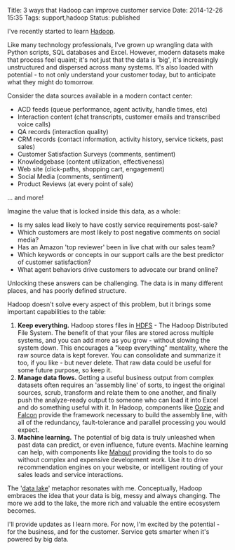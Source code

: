 Title: 3 ways that Hadoop can improve customer service
Date: 2014-12-26 15:35
Tags: support,hadoop
Status: published

I've recently started to learn
[Hadoop](http://readwrite.com/2013/05/23/hadoop-what-it-is-and-how-it-works).

Like many technology professionals, I've grown up wrangling data with
Python scripts, SQL databases and Excel. However, modern datasets make
that process feel quaint; it's not just that the data is 'big', it's
increasingly unstructured and dispersed across many systems. It's also
loaded with potential - to not only understand your customer today, but
to anticipate what they might do tomorrow.

Consider the data sources available in a modern contact center:

-   ACD feeds (queue performance, agent activity, handle times, etc)
-   Interaction content (chat transcripts, customer emails and
    transcribed voice calls)
-   QA records (interaction quality)
-   CRM records (contact information, activity history, service tickets,
    past sales)
-   Customer Satisfaction Surveys (comments, sentiment)
-   Knowledgebase (content utilization, effectiveness)
-   Web site (click-paths, shopping cart, engagement)
-   Social Media (comments, sentiment)
-   Product Reviews (at every point of sale)

... and more!

Imagine the value that is locked inside this data, as a whole:

-   Is my sales lead likely to have costly service requirements
    post-sale?
-   Which customers are most likely to post negative comments on social
    media?
-   Has an Amazon 'top reviewer' been in live chat with our sales team?
-   Which keywords or concepts in our support calls are the best
    predictor of customer satisfaction?
-   What agent behaviors drive customers to advocate our brand online?

Unlocking these answers can be challenging. The data is in many
different places, and has poorly defined structure.

Hadoop doesn't solve every aspect of this problem, but it brings some
important capabilities to the table:

1.  **Keep everything.** Hadoop stores files in
    [HDFS](http://www.ibm.com/developerworks/library/wa-introhdfs/) -
    The Hadoop Distributed File System. The benefit of that your files
    are stored across multiple systems, and you can add more as you grow - 
    without slowing the system down. This encourages a "keep
    everything" mentality, where the raw source data is kept forever.
    You can consolidate and summarize it too, if you like - but never
    delete. That raw data could be useful for some future purpose, so
    keep it.
2.  **Manage data flows.** Getting a useful business output from
    complex datasets often requires an 'assembly line' of sorts, to
    ingest the original sources, scrub, transform and relate them to one
    another, and finally push the analyze-ready output to someone who
    can load it into Excel and do something useful with it. In Hadoop,
    components like [Oozie](http://oozie.apache.org/) and
    [Falcon](http://hortonworks.com/hadoop/falcon/) provide the
    framework necessary to build the assembly line, with all of the
    redundancy, fault-tolerance and parallel processing you would
    expect.
3.  **Machine learning.** The potential of big data is truly unleashed
    when past data can predict, or even influence, future events.
    Machine learning can help, with components like
    [Mahout](http://mahout.apache.org/) providing the tools to do so
    without complex and expensive development work. Use it to drive
    recommendation engines on your website, or intelligent routing of
    your sales leads and service interactions.

The '[data lake](http://en.wiktionary.org/wiki/data_lake)' metaphor
resonates with me. Conceptually, Hadoop embraces the idea that your
data is big, messy and always changing. The more we add to the lake,
the more rich and valuable the entire ecosystem becomes.

I'll provide updates as I learn more. For now, I'm excited by the
potential - for the business, and for the customer. Service gets
smarter when it's powered by big data.
